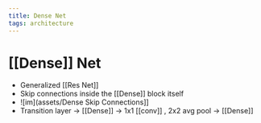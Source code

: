 ```yaml
---
title: Dense Net
tags: architecture
---
```


# [[Dense]] Net
- Generalized [[Res Net]]
- Skip connections inside the [[Dense]] block itself
- ![im](assets/Dense Skip Connections]]
- Transition layer -> [[Dense]] -> 1x1 [[conv]] , 2x2 avg pool -> [[Dense]]



























































